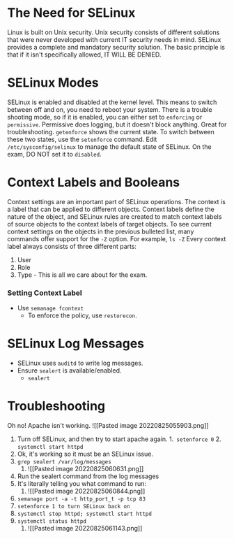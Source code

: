 # The Need for SELinux
Linux is built on Unix security.  Unix security consists of different solutions that were never developed with current IT security needs in mind. SELinux provides a complete and mandatory security solution. The basic principle is that if it isn't specifically allowed, IT WILL BE DENIED.

# SELinux Modes
SELinux is enabled and disabled at the kernel level. This means to switch between off and on, you need to reboot your system. There is a trouble shooting mode, so if it is enabled, you can either set to `enforcing` or `permissive`. Permissive does logging, but it doesn't block anything. Great for troubleshooting. `getenforce` shows the current state. To switch between these two states, use the `setenforce` command. Edit `/etc/sysconfig/selinux` to manage the default state of SELinux. On the exam, DO NOT set it to `disabled`. 

# Context Labels and Booleans
Context settings are an important part of SELinux operations. The context is a label that can be applied to different objects. Context labels define the nature of the object, and SELinux rules are created to match context labels of source objects to the context labels of target objects.
To see current context settings on the objects in the previous bulleted list, many commands offer support for the `-Z` option. For example, `ls -Z`
Every context label always consists of three different parts:
1. User
2. Role 
3. Type - This is all we care about for the exam.

### Setting Context Label
- Use `semanage fcontext`
	- To enforce the policy, use `restorecon`.

# SELinux Log Messages
- SELinux uses `auditd` to write log messages. 
- Ensure `sealert` is available/enabled.
	- `sealert`

# Troubleshooting

Oh no! Apache isn't working. 
![[Pasted image 20220825055903.png]]

1. Turn off SELinux, and then try to start apache again. 
	1.` setenforce 0`
	2. `systemctl start httpd`
3. Ok, it's working so it must be an SELinux issue. 
4. `grep sealert /var/log/messages `
	1. ![[Pasted image 20220825060631.png]]
5. Run the sealert command from the log messages
6. It's literally telling you what command to run:
	1. ![[Pasted image 20220825060844.png]]
7. `semanage port -a -t http_port_t -p tcp 83`
8. `setenforce 1 to turn SELinux back on`
9. `systemctl stop httpd; systemctl start httpd`
10. `systemctl status httpd`
	1. ![[Pasted image 20220825061143.png]]